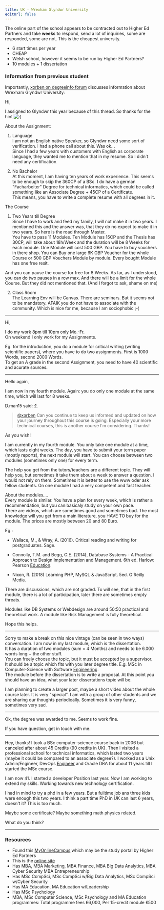 ```yaml
---
title: UK - Wrexham Glyndwr University
editUrl: false
---
```


The online part of the school appears to be contracted out to Higher Ed Partners and take **weeks** to respond, send a lot of inquiries, some are responded, some are not. This is the cheapest university.

* 6 start times per year
* CHEAP
* Welsh school, however it seems to be run by Higher Ed Partners?
* 10 modules + 1 dissertation

### Information from previous student

Importantly, [xorben on degreeinfo forum](https://www.degreeinfo.com/index.php?threads/wrexham-glyndwr-university-msc-in-computer-science-%C2%A36-000-no-bachelors-required.57313/) discusses information about Wrexham Glyndwr University:

Hi,

I assigned to Glyndwr this year because of this thread. So thanks for the hint ![:)](https://www.degreeinfo.com/styles/default/xenforo/clear.png "Smile    :)")

About the Assignment:

1. Language\
   I am not an English native Speaker, so Glyndwr need some sort of verification. I had a phone call about this. Was ok...\
   Since I had a few years with customers with English as corporate language, they wanted me to mention that in my resume. So I didn't need any certification.

2. No Bachelor\
   At this moment, I am having ten years of work experience. This seems to be enough to skip the 360CP of a BSc. I do have a german "Facharbeiter" Degree for technical informatics, which could be called something like an Associate Degree + 45CP of a Certificate.\
   This means, you have to write a complete resume with all degrees in it.

The Course

1. Two Years till Degree\
   Since I have to work and feed my family, I will not make it in two years. I mentioned this and the answer was, that they do no expect to make it in two years. So here is the road through Master.\
   You have to pass 11 Modules. Ten Module has 15CP and the Thesis has 30CP, will take about 18h/Week and the duration will be 8 Weeks for each module. One Module will cost 500 GBP. You have to buy vouchers in there shop. You can Buy one large 6K GBP Voucher for the whole Course or 500 GBP Vouchers Module by module. Every bought Module has one free resit.

And you can pause the course for free for 8 Weeks. As far, as I understood, you can do two pauses in a row max. And there will be a limit for the whole Course. But they did not mentioned that. (And I forgot to ask, shame on me)

2. Class Room\
   The Learning Env will be Canvas. There are seminars. But it seems not to be mandatory. AFAIK you do not have to associate with the community. Which is nice for me, because I am sociophobic ;-)

***

Hi,

I do my work 8pm till 10pm only Mo.-Fr.\
On weekend I only work for my Assignments.

Eg. for the introduction, you do a module for critical writing (writing scientific papers), where you have to do two assignments. First is 1000 Words, second 2000 Words.\
To get an A grade in the second Assignment, you need to have 40 scientific and acurate sources.

***

Hello again,

I am now in my fourth module. Again: you do only one module at the same time, which will last for 8 weeks.

D.man15 said: [↑](https://www.degreeinfo.com/index.php?goto/post\&id=553337#post-553337)

> [@xorben](https://www.degreeinfo.com/index.php?members/52864/) Can you continue to keep us informed and updated on how your journey throughout this course is going. Especially your more technical courses, this is another course I'm considering. Thanks!

As you wish!

I am currently in my fourth module. You only take one module at a time, which lasts eight weeks. The day, you have to submit your term paper (mostly reports), the next module will start. You can choose between two modules (sometimes only one) for every term.

The help you get from the tutors/teachers are a different topic. They will help you, but sometimes it take them about a week to answer a question. I would not rely on them. Sometimes it is better to use the www oder ask fellow students. On one module I had a very competent and fast teacher.

About the modules....\
Every module is similar. You have a plan for every week, which is rather a recommendation, but you can basicaly study on your own pace.\
There are videos, which are sometimes good and sometimes bad. The most knowledge will you get from a main literature, you HAVE TO buy for the module. The prices are mostly between 20 and 80 Euro.

Eg.:

* Wallace, M., & Wray, A. (2016). Critical reading and writing for postgraduates. Sage.

* Connolly, T.M. and Begg, C.E. (2014), Database Systems - A Practical Approach to Design Implementation and Management. 6th ed. Harlow: Pearson [Education](http://degreeinfo.elearners.com/gwu.htm).

* Nixon, R. (2018) Learning PHP, MySQL & JavaScript. 5ed. O’Reilly Media.

There are discussions, which are not graded. To will see, that in the first module, there is a lot of participation, later there are sometimes empty threats.

Modules like DB Systems or Webdesign are around 50:50 practical and theoretical work. A module like Risk Management is fully theoretical.

Hope this helps.

***

Sorry to make a break on this nice vintage (can be seen in two ways) conversation. I am now in my last module, which is the dissertation.\
It has a duration of two modules (sum = 4 Months) and needs to be 6.000 words long + the other stuff.\
You can freely choose the topic, but it must be accepted by a supervisor.\
It should be a topic which fits with you later degree title. E.g. MSc in Computer-Science with Software [Engineering](http://degreeinfo.elearners.com/).\
The module before the dissertation is to write a proposal. At this point you should have an idea, what your later dissertations topic will be.

I am planning to create a larger post, maybe a short video about the whole course later. It is very "special". I am with a group of other students and we are sharing our thoughts periodically. Sometimes it is very funny, sometimes very sad.

***

Ok, the degree was awarded to me. Seems to work fine.

If you have question, get in touch with me.

***

Hey, thanks! I took a BSc computer-science course back in 2006 but canceled after about 45 Credits (90 credits in UK). Then I visited a professional school for technical informatics, which lasted two years (maybe it could be compared to an associate degree?). I worked as a Unix Admin/Engineer, DevOps [Engineer](http://degreeinfo.elearners.com/) and Oracle DBA for about 11 years till I started the MSc course.

I am now 41. I started a developer Position last year. Now I am working to extend my skills. Working towards new technology certification.

I had in mind to try a phd in a few years. But a fulltime job ans three kids were enough this two years. I think a part time PhD in UK can last 6 years, doesn't it? This is too much.

Maybe some certificate? Maybe something math physics related.

What do you think?

***

### Resources

* Found this [MyOnlineCampus](https://www.myonlinecampus.com/) which may be the study portal by Higher Ed Partners
* This is the [online site](https://online.wrexham.ac.uk/)
* Has MBA, MBA Marketing, MBA Finance, MBA Big Data Analytics, MBA Cyber Security MBA Entrepreneurship
* Has MSc CompSci, MSc CompSci w/Big Data Analytics, MSc CompSci w/Cyber Security
* Has MA Education, MA Education w/Leadership
* Has MSc Psychology
* MBA, MSc Computer Science, MSc Psychology and MA Education programmes: Total programme fees £6,000, Per 15-credit module £500
